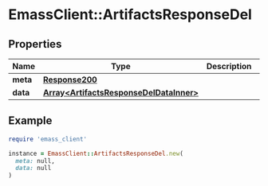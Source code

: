 # EmassClient::ArtifactsResponseDel

## Properties

| Name | Type | Description | Notes |
| ---- | ---- | ----------- | ----- |
| **meta** | [**Response200**](Response200.md) |  | [optional] |
| **data** | [**Array&lt;ArtifactsResponseDelDataInner&gt;**](ArtifactsResponseDelDataInner.md) |  | [optional] |

## Example

```ruby
require 'emass_client'

instance = EmassClient::ArtifactsResponseDel.new(
  meta: null,
  data: null
)
```


